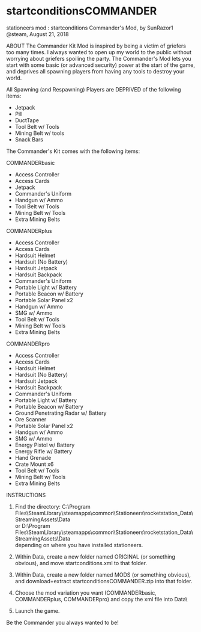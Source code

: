 # startconditionsCOMMANDER
stationeers mod : startconditions Commander's Mod, by SunRazor1 @steam, August 21, 2018


ABOUT
The Commander Kit Mod is inspired by being a victim of griefers too many times.
I always wanted to open up my world to the public without worrying about griefers spoiling the party.
The Commander's Mod lets you start with some basic (or advanced security) power at the start of the game,
and deprives all spawning players from having any tools to destroy your world.


All Spawning (and Respawning) Players are DEPRIVED of the following items:
- Jetpack
- Pill
- DuctTape
- Tool Belt w/ Tools
- Mining Belt w/ tools
- Snack Bars


The Commander's Kit comes with the following items:

COMMANDERbasic
- Access Controller
- Access Cards
- Jetpack
- Commander's Uniform
- Handgun w/ Ammo
- Tool Belt w/ Tools
- Mining Belt w/ Tools
- Extra Mining Belts

COMMANDERplus
- Access Controller
- Access Cards
- Hardsuit Helmet
- Hardsuit (No Battery)
- Hardsuit Jetpack
- Hardsuit Backpack
- Commander's Uniform
- Portable Light w/ Battery
- Portable Beacon w/ Battery
- Portable Solar Panel x2
- Handgun w/ Ammo
- SMG w/ Ammo
- Tool Belt w/ Tools
- Mining Belt w/ Tools
- Extra Mining Belts

COMMANDERpro
- Access Controller
- Access Cards
- Hardsuit Helmet
- Hardsuit (No Battery)
- Hardsuit Jetpack
- Hardsuit Backpack
- Commander's Uniform
- Portable Light w/ Battery
- Portable Beacon w/ Battery
- Ground Penetrating Radar w/ Battery
- Ore Scanner
- Portable Solar Panel x2
- Handgun w/ Ammo
- SMG w/ Ammo
- Energy Pistol w/ Battery
- Energy Rifle w/ Battery
- Hand Grenade
- Crate Mount x6
- Tool Belt w/ Tools
- Mining Belt w/ Tools
- Extra Mining Belts


INSTRUCTIONS
1. Find the directory:
C:\Program Files\SteamLibrary\steamapps\common\Stationeers\rocketstation_Data\StreamingAssets\Data\
  or
D:\Program Files\SteamLibrary\steamapps\common\Stationeers\rocketstation_Data\StreamingAssets\Data\
depending on where you have installed stationeers.

2. Within Data\, create a new folder named ORIGINAL (or something obvious),
    and move startconditions.xml to that folder.

3. Within Data\, create a new folder named MODS (or something obvious),
    and download+extract startconditionsCOMMANDER.zip into that folder.

4. Choose the mod variation you want (COMMANDERbasic, COMMANDERplus, COMMANDERpro) and copy the xml file into Data\

5. Launch the game.

Be the Commander you always wanted to be!
